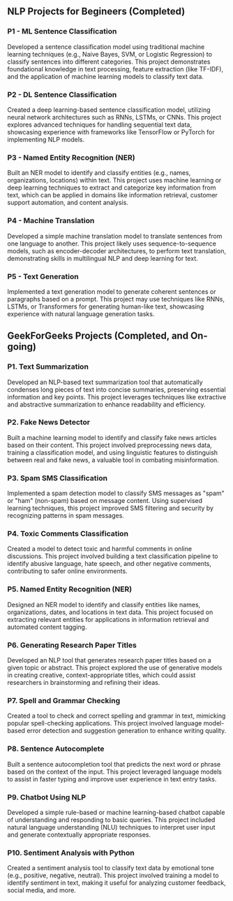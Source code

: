 
## NLP Projects for Begineers (Completed)

### P1 - ML Sentence Classification
Developed a sentence classification model using traditional machine learning techniques (e.g., Naive Bayes, SVM, or Logistic Regression) to classify sentences into different categories. This project demonstrates foundational knowledge in text processing, feature extraction (like TF-IDF), and the application of machine learning models to classify text data.

### P2 - DL Sentence Classification
Created a deep learning-based sentence classification model, utilizing neural network architectures such as RNNs, LSTMs, or CNNs. This project explores advanced techniques for handling sequential text data, showcasing experience with frameworks like TensorFlow or PyTorch for implementing NLP models.

### P3 - Named Entity Recognition (NER)
Built an NER model to identify and classify entities (e.g., names, organizations, locations) within text. This project uses machine learning or deep learning techniques to extract and categorize key information from text, which can be applied in domains like information retrieval, customer support automation, and content analysis.

### P4 - Machine Translation
Developed a simple machine translation model to translate sentences from one language to another. This project likely uses sequence-to-sequence models, such as encoder-decoder architectures, to perform text translation, demonstrating skills in multilingual NLP and deep learning for text.

### P5 - Text Generation
Implemented a text generation model to generate coherent sentences or paragraphs based on a prompt. This project may use techniques like RNNs, LSTMs, or Transformers for generating human-like text, showcasing experience with natural language generation tasks.

## GeekForGeeks Projects (Completed, and On-going)
### P1. Text Summarization
Developed an NLP-based text summarization tool that automatically condenses long pieces of text into concise summaries, preserving essential information and key points. This project leverages techniques like extractive and abstractive summarization to enhance readability and efficiency.


### P2. Fake News Detector
Built a machine learning model to identify and classify fake news articles based on their content. This project involved preprocessing news data, training a classification model, and using linguistic features to distinguish between real and fake news, a valuable tool in combating misinformation.


### P3. Spam SMS Classification
Implemented a spam detection model to classify SMS messages as "spam" or "ham" (non-spam) based on message content. Using supervised learning techniques, this project improved SMS filtering and security by recognizing patterns in spam messages.


### P4. Toxic Comments Classification
Created a model to detect toxic and harmful comments in online discussions. This project involved building a text classification pipeline to identify abusive language, hate speech, and other negative comments, contributing to safer online environments.


### P5. Named Entity Recognition (NER)
Designed an NER model to identify and classify entities like names, organizations, dates, and locations in text data. This project focused on extracting relevant entities for applications in information retrieval and automated content tagging.


### P6. Generating Research Paper Titles
Developed an NLP tool that generates research paper titles based on a given topic or abstract. This project explored the use of generative models in creating creative, context-appropriate titles, which could assist researchers in brainstorming and refining their ideas.


### P7. Spell and Grammar Checking
Created a tool to check and correct spelling and grammar in text, mimicking popular spell-checking applications. This project involved language model-based error detection and suggestion generation to enhance writing quality.


### P8. Sentence Autocomplete
Built a sentence autocompletion tool that predicts the next word or phrase based on the context of the input. This project leveraged language models to assist in faster typing and improve user experience in text entry tasks.


### P9. Chatbot Using NLP
Developed a simple rule-based or machine learning-based chatbot capable of understanding and responding to basic queries. This project included natural language understanding (NLU) techniques to interpret user input and generate contextually appropriate responses.

### P10. Sentiment Analysis with Python
Created a sentiment analysis tool to classify text data by emotional tone (e.g., positive, negative, neutral). This project involved training a model to identify sentiment in text, making it useful for analyzing customer feedback, social media, and more.

